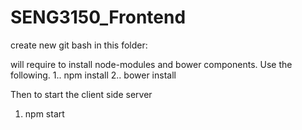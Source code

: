 # SENG3150_Frontend


create new git bash in this folder:


will require to install node-modules and bower components. Use the following.
1.. npm install
2.. bower install

Then to start the client side server
1.  npm start